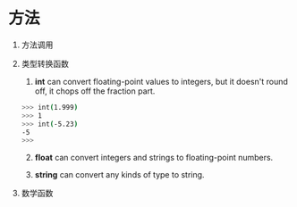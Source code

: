 # 方法

1. 方法调用
   

2. 类型转换函数
   
   1. **int** can convert floating-point values to integers, but it doesn't round off, it chops off the fraction part.
   ~~~ bash
   >>> int(1.999)
   >>> 1
   >>> int(-5.23)
   -5
   >>>
   ~~~
  
   2. **float** can convert integers and strings to floating-point numbers.

   3. **string** can convert any kinds of type to string.

3. 数学函数
  
   
